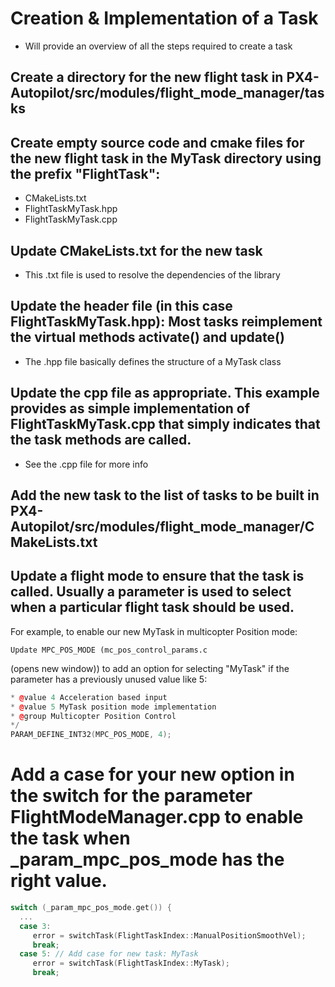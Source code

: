 #  Creation & Implementation of a Task
- Will provide an overview of all the steps required to create a task

## Create a directory for the new flight task in PX4-Autopilot/src/modules/flight_mode_manager/tasks
## Create empty source code and cmake files for the new flight task in the MyTask directory using the prefix "FlightTask":

- CMakeLists.txt
- FlightTaskMyTask.hpp
- FlightTaskMyTask.cpp

## Update CMakeLists.txt for the new task
- This .txt file is used to resolve the dependencies of the library

## Update the header file (in this case FlightTaskMyTask.hpp): Most tasks reimplement the virtual methods activate() and update()
- The .hpp file basically defines the structure of a MyTask class

## Update the cpp file as appropriate. This example provides as simple implementation of FlightTaskMyTask.cpp that simply indicates that the task methods are called.
- See the .cpp file for more info

## Add the new task to the list of tasks to be built in PX4-Autopilot/src/modules/flight_mode_manager/CMakeLists.txt

## Update a flight mode to ensure that the task is called. Usually a parameter is used to select when a particular flight task should be used.

For example, to enable our new MyTask in multicopter Position mode:

    Update MPC_POS_MODE (mc_pos_control_params.c

(opens new window)) to add an option for selecting "MyTask" if the parameter has a previously unused value like 5:

```cpp
* @value 4 Acceleration based input
* @value 5 MyTask position mode implementation
* @group Multicopter Position Control
*/
PARAM_DEFINE_INT32(MPC_POS_MODE, 4);
```

# Add a case for your new option in the switch for the parameter FlightModeManager.cpp to enable the task when _param_mpc_pos_mode has the right value.

```cpp
switch (_param_mpc_pos_mode.get()) {
  ...
  case 3:
     error = switchTask(FlightTaskIndex::ManualPositionSmoothVel);
     break;
  case 5: // Add case for new task: MyTask
     error = switchTask(FlightTaskIndex::MyTask);
     break;
```
